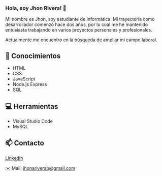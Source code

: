 ### Hola, soy Jhon Rivera! 👋

Mi nombre es Jhon, soy estudiante de Informática. Mi trayectoria como desarrollador comenzó hace dos años, por lo cual me he mantenido entusiasta trabajando en varios proyectos personales y profesionales.

Actualmente me encuentro en la búsqueda de ampliar mi campo laboral.

## 📖 Conocimientos
* HTML
* CSS
* JavaScript
* Node.js Express
* SQL

## 💻 Herramientas
* Visual Studio Code
* MySQL

## 📫 Contacto
[LinkedIn](https://www.linkedin.com/in/jhon-rivera/)

✉️ Mail: jhonariverab@gmail.com

<!--
**jhonr1vera/jhonr1vera** is a ✨ _special_ ✨ repository because its `README.md` (this file) appears on your GitHub profile.

Here are some ideas to get you started:

- 🔭 I’m currently working on ...
- 🌱 I’m currently learning ...
- 👯 I’m looking to collaborate on ...
- 🤔 I’m looking for help with ...
- 💬 Ask me about ...
- 📫 How to reach me: ...
- 😄 Pronouns: ...
- ⚡ Fun fact: ...
-->


